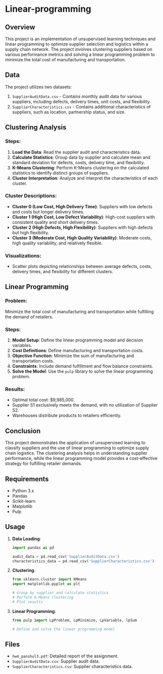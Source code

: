 # Linear-programming

## Overview

This project is an implementation of unsupervised learning techniques and linear programming to optimize supplier selection and logistics within a supply chain network. The project involves clustering suppliers based on various performance metrics and solving a linear programming problem to minimize the total cost of manufacturing and transportation.

## Data

The project utilizes two datasets:
1. `SupplierAuditData.csv` - Contains monthly audit data for various suppliers, including defects, delivery times, unit costs, and flexibility.
2. `SupplierCharacteristics.csv` - Contains additional characteristics of suppliers, such as location, partnership status, and size.

## Clustering Analysis

### Steps:
1. **Load the Data**: Read the supplier audit and characteristics data.
2. **Calculate Statistics**: Group data by supplier and calculate mean and standard deviation for defects, costs, delivery time, and flexibility.
3. **K-Means Clustering**: Perform K-Means clustering on the calculated statistics to identify distinct groups of suppliers.
4. **Cluster Interpretation**: Analyze and interpret the characteristics of each cluster.

### Cluster Descriptions:
- **Cluster 0 (Low Cost, High Delivery Time)**: Suppliers with low defects and costs but longer delivery times.
- **Cluster 1 (High Cost, Low Defect Variability)**: High-cost suppliers with consistent quality and short delivery times.
- **Cluster 2 (High Defects, High Flexibility)**: Suppliers with high defects but high flexibility.
- **Cluster 3 (Moderate Cost, High Quality Variability)**: Moderate costs, high quality variability, and relatively flexible.

### Visualizations:
- Scatter plots depicting relationships between average defects, costs, delivery times, and flexibility for different clusters.

## Linear Programming

### Problem:
Minimize the total cost of manufacturing and transportation while fulfilling the demand of retailers.

### Steps:
1. **Model Setup**: Define the linear programming model and decision variables.
2. **Cost Definitions**: Define manufacturing and transportation costs.
3. **Objective Function**: Minimize the sum of manufacturing and transportation costs.
4. **Constraints**: Include demand fulfillment and flow balance constraints.
5. **Solve the Model**: Use the `pulp` library to solve the linear programming problem.

### Results:
- Optimal total cost: $9,985,000.
- Supplier S1 exclusively meets the demand, with no utilization of Supplier S2.
- Warehouses distribute products to retailers efficiently.

## Conclusion

This project demonstrates the application of unsupervised learning to classify suppliers and the use of linear programming to optimize supply chain logistics. The clustering analysis helps in understanding supplier performance, while the linear programming model provides a cost-effective strategy for fulfilling retailer demands.

## Requirements

- Python 3.x
- Pandas
- Scikit-learn
- Matplotlib
- Pulp

## Usage

1. **Data Loading**:

    ```python
    import pandas as pd

    audit_data = pd.read_csv('SupplierAuditData.csv')
    characteristics_data = pd.read_csv('SupplierCharacteristics.csv')
    ```

2. **Clustering**:

    ```python
    from sklearn.cluster import KMeans
    import matplotlib.pyplot as plt

    # Group by supplier and calculate statistics
    # Perform K-Means clustering
    # Plot results
    ```

3. **Linear Programming**:

    ```python
    from pulp import LpProblem, LpMinimize, LpVariable, lpSum

    # Define and solve the linear programming model
    ```

## Files

- `hw4_panshul3.pdf`: Detailed report of the assignment.
- `SupplierAuditData.csv`: Supplier audit data.
- `SupplierCharacteristics.csv`: Supplier characteristics data.

